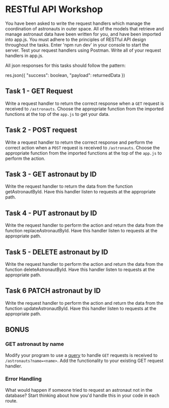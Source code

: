 # RESTful API Workshop

You have been asked to write the request handlers which manage the coordination of astronauts in outer space. All of the models that
retrieve and manage astronaut data have been written for you, and have been imported into app.js. You must adhere to the principles of
RESTful API design throughout the tasks. Enter 'npm run dev' in your console to start the server. Test your request handlers using
Postman. Write all of your request handlers in app.js.

All json responses for this tasks should follow the pattern:

res.json({
"success": boolean,
"payload": returnedData
})

## Task 1 - GET Request

Write a request handler to return the correct response when a `GET` request is received to `/astronauts`.
Choose the appropriate function from the imported functions at the top of the `app.js` to get your data.

## Task 2 - POST request

Write a request handler to return the correct response and perform the correct action when a `POST` request is received to `/astronauts`. Choose the appropriate function from the imported functions at the top of the `app.js` to perform the action.

## Task 3 - GET astronaut by ID

Write the request handler to return the data from the function getAstronautById. Have this handler listen to requests at the appropriate path.

## Task 4 - PUT astronaut by ID

Write the request handler to perform the action and return the data from the function replaceAstronautById. Have this handler listen to requests at the appropriate path.

## Task 5 - DELETE astronaut by ID

Write the request handler to perform the action and return the data from the function deleteAstronautById. Have this handler listen to requests at the appropriate path.

## Task 6 PATCH astronaut by ID

Write the request handler to perform the action and return the data from the function updateAstronautById. Have this handler listen to requests at the appropriate path.

## BONUS

### GET astronaut by name

Modify your program to use a [query](https://masteringjs.io/tutorials/express/query-parameters) to handle `GET` requests is received to `/astronauts?name=<name>`. Add the functionality to your existing GET request handler.

### Error Handling

What would happen if someone tried to request an astronaut not in the database? Start thinking about how you'd handle this in your code in each route.
